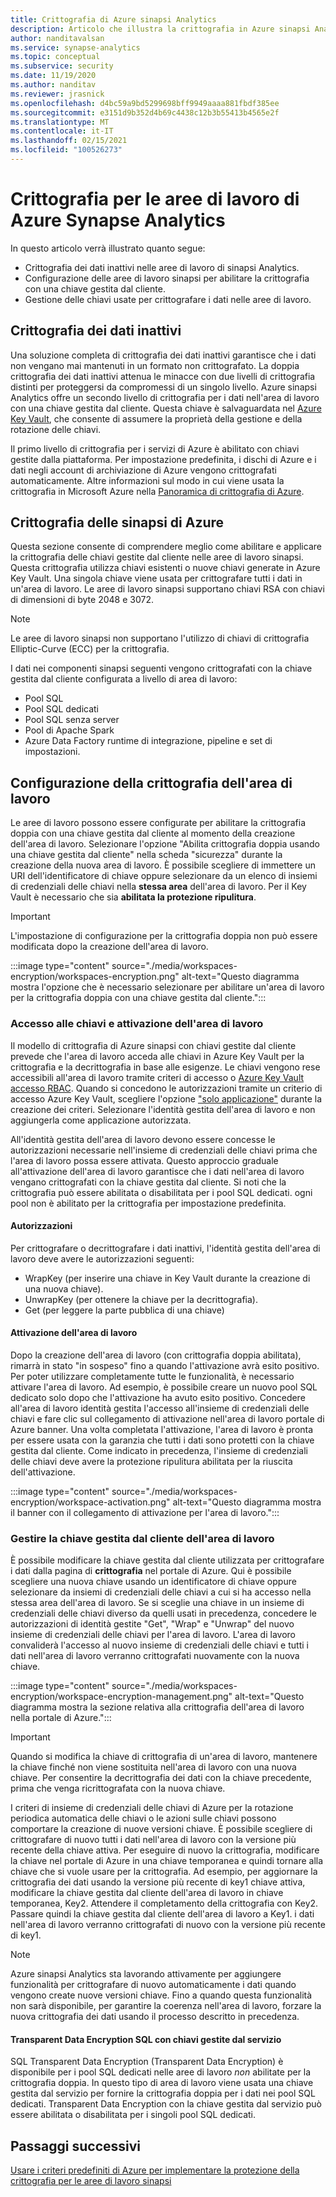 ```yaml
---
title: Crittografia di Azure sinapsi Analytics
description: Articolo che illustra la crittografia in Azure sinapsi Analytics
author: nanditavalsan
ms.service: synapse-analytics
ms.topic: conceptual
ms.subservice: security
ms.date: 11/19/2020
ms.author: nanditav
ms.reviewer: jrasnick
ms.openlocfilehash: d4bc59a9bd5299698bff9949aaaa881fbdf385ee
ms.sourcegitcommit: e3151d9b352d4b69c4438c12b3b55413b4565e2f
ms.translationtype: MT
ms.contentlocale: it-IT
ms.lasthandoff: 02/15/2021
ms.locfileid: "100526273"
---
```

# <a name="encryption-for-azure-synapse-analytics-workspaces"></a>Crittografia per le aree di lavoro di Azure Synapse Analytics

In questo articolo verrà illustrato quanto segue:
* Crittografia dei dati inattivi nelle aree di lavoro di sinapsi Analytics.
* Configurazione delle aree di lavoro sinapsi per abilitare la crittografia con una chiave gestita dal cliente.
* Gestione delle chiavi usate per crittografare i dati nelle aree di lavoro.

## <a name="encryption-of-data-at-rest"></a>Crittografia dei dati inattivi

Una soluzione completa di crittografia dei dati inattivi garantisce che i dati non vengano mai mantenuti in un formato non crittografato. La doppia crittografia dei dati inattivi attenua le minacce con due livelli di crittografia distinti per proteggersi da compromessi di un singolo livello. Azure sinapsi Analytics offre un secondo livello di crittografia per i dati nell'area di lavoro con una chiave gestita dal cliente. Questa chiave è salvaguardata nel [Azure Key Vault](../../key-vault/general/overview.md), che consente di assumere la proprietà della gestione e della rotazione delle chiavi.

Il primo livello di crittografia per i servizi di Azure è abilitato con chiavi gestite dalla piattaforma. Per impostazione predefinita, i dischi di Azure e i dati negli account di archiviazione di Azure vengono crittografati automaticamente. Altre informazioni sul modo in cui viene usata la crittografia in Microsoft Azure nella [Panoramica di crittografia di Azure](../../security/fundamentals/encryption-overview.md).

## <a name="azure-synapse-encryption"></a>Crittografia delle sinapsi di Azure

Questa sezione consente di comprendere meglio come abilitare e applicare la crittografia delle chiavi gestite dal cliente nelle aree di lavoro sinapsi. Questa crittografia utilizza chiavi esistenti o nuove chiavi generate in Azure Key Vault. Una singola chiave viene usata per crittografare tutti i dati in un'area di lavoro. Le aree di lavoro sinapsi supportano chiavi RSA con chiavi di dimensioni di byte 2048 e 3072.

> [!NOTE]
> Le aree di lavoro sinapsi non supportano l'utilizzo di chiavi di crittografia Elliptic-Curve (ECC) per la crittografia.

I dati nei componenti sinapsi seguenti vengono crittografati con la chiave gestita dal cliente configurata a livello di area di lavoro:
* Pool SQL
 * Pool SQL dedicati
 * Pool SQL senza server
* Pool di Apache Spark
* Azure Data Factory runtime di integrazione, pipeline e set di impostazioni.

## <a name="workspace-encryption-configuration"></a>Configurazione della crittografia dell'area di lavoro

Le aree di lavoro possono essere configurate per abilitare la crittografia doppia con una chiave gestita dal cliente al momento della creazione dell'area di lavoro. Selezionare l'opzione "Abilita crittografia doppia usando una chiave gestita dal cliente" nella scheda "sicurezza" durante la creazione della nuova area di lavoro. È possibile scegliere di immettere un URI dell'identificatore di chiave oppure selezionare da un elenco di insiemi di credenziali delle chiavi nella **stessa area** dell'area di lavoro. Per il Key Vault è necessario che sia **abilitata la protezione ripulitura**.

> [!IMPORTANT]
> L'impostazione di configurazione per la crittografia doppia non può essere modificata dopo la creazione dell'area di lavoro.

:::image type="content" source="./media/workspaces-encryption/workspaces-encryption.png" alt-text="Questo diagramma mostra l'opzione che è necessario selezionare per abilitare un'area di lavoro per la crittografia doppia con una chiave gestita dal cliente.":::

### <a name="key-access-and-workspace-activation"></a>Accesso alle chiavi e attivazione dell'area di lavoro

Il modello di crittografia di Azure sinapsi con chiavi gestite dal cliente prevede che l'area di lavoro acceda alle chiavi in Azure Key Vault per la crittografia e la decrittografia in base alle esigenze. Le chiavi vengono rese accessibili all'area di lavoro tramite criteri di accesso o [Azure Key Vault accesso RBAC](../../key-vault/general/rbac-guide.md). Quando si concedono le autorizzazioni tramite un criterio di accesso Azure Key Vault, scegliere l'opzione ["solo applicazione"](../../key-vault/general/secure-your-key-vault.md#key-vault-authentication-options) durante la creazione dei criteri. Selezionare l'identità gestita dell'area di lavoro e non aggiungerla come applicazione autorizzata.

 All'identità gestita dell'area di lavoro devono essere concesse le autorizzazioni necessarie nell'insieme di credenziali delle chiavi prima che l'area di lavoro possa essere attivata. Questo approccio graduale all'attivazione dell'area di lavoro garantisce che i dati nell'area di lavoro vengano crittografati con la chiave gestita dal cliente. Si noti che la crittografia può essere abilitata o disabilitata per i pool SQL dedicati. ogni pool non è abilitato per la crittografia per impostazione predefinita.

#### <a name="permissions"></a>Autorizzazioni

Per crittografare o decrittografare i dati inattivi, l'identità gestita dell'area di lavoro deve avere le autorizzazioni seguenti:
* WrapKey (per inserire una chiave in Key Vault durante la creazione di una nuova chiave).
* UnwrapKey (per ottenere la chiave per la decrittografia).
* Get (per leggere la parte pubblica di una chiave)

#### <a name="workspace-activation"></a>Attivazione dell'area di lavoro

Dopo la creazione dell'area di lavoro (con crittografia doppia abilitata), rimarrà in stato "in sospeso" fino a quando l'attivazione avrà esito positivo. Per poter utilizzare completamente tutte le funzionalità, è necessario attivare l'area di lavoro. Ad esempio, è possibile creare un nuovo pool SQL dedicato solo dopo che l'attivazione ha avuto esito positivo. Concedere all'area di lavoro identità gestita l'accesso all'insieme di credenziali delle chiavi e fare clic sul collegamento di attivazione nell'area di lavoro portale di Azure banner. Una volta completata l'attivazione, l'area di lavoro è pronta per essere usata con la garanzia che tutti i dati sono protetti con la chiave gestita dal cliente. Come indicato in precedenza, l'insieme di credenziali delle chiavi deve avere la protezione ripulitura abilitata per la riuscita dell'attivazione.

:::image type="content" source="./media/workspaces-encryption/workspace-activation.png" alt-text="Questo diagramma mostra il banner con il collegamento di attivazione per l'area di lavoro.":::


### <a name="manage-the-workspace-customer-managed-key"></a>Gestire la chiave gestita dal cliente dell'area di lavoro 

È possibile modificare la chiave gestita dal cliente utilizzata per crittografare i dati dalla pagina di **crittografia** nel portale di Azure. Qui è possibile scegliere una nuova chiave usando un identificatore di chiave oppure selezionare da insiemi di credenziali delle chiavi a cui si ha accesso nella stessa area dell'area di lavoro. Se si sceglie una chiave in un insieme di credenziali delle chiavi diverso da quelli usati in precedenza, concedere le autorizzazioni di identità gestite "Get", "Wrap" e "Unwrap" del nuovo insieme di credenziali delle chiavi per l'area di lavoro. L'area di lavoro convaliderà l'accesso al nuovo insieme di credenziali delle chiavi e tutti i dati nell'area di lavoro verranno crittografati nuovamente con la nuova chiave.

:::image type="content" source="./media/workspaces-encryption/workspace-encryption-management.png" alt-text="Questo diagramma mostra la sezione relativa alla crittografia dell'area di lavoro nella portale di Azure.":::

>[!IMPORTANT]
>Quando si modifica la chiave di crittografia di un'area di lavoro, mantenere la chiave finché non viene sostituita nell'area di lavoro con una nuova chiave. Per consentire la decrittografia dei dati con la chiave precedente, prima che venga ricrittografata con la nuova chiave.

I criteri di insieme di credenziali delle chiavi di Azure per la rotazione periodica automatica delle chiavi o le azioni sulle chiavi possono comportare la creazione di nuove versioni chiave. È possibile scegliere di crittografare di nuovo tutti i dati nell'area di lavoro con la versione più recente della chiave attiva. Per eseguire di nuovo la crittografia, modificare la chiave nel portale di Azure in una chiave temporanea e quindi tornare alla chiave che si vuole usare per la crittografia. Ad esempio, per aggiornare la crittografia dei dati usando la versione più recente di key1 chiave attiva, modificare la chiave gestita dal cliente dell'area di lavoro in chiave temporanea, Key2. Attendere il completamento della crittografia con Key2. Passare quindi la chiave gestita dal cliente dell'area di lavoro a Key1. i dati nell'area di lavoro verranno crittografati di nuovo con la versione più recente di key1.

> [!NOTE]
> Azure sinapsi Analytics sta lavorando attivamente per aggiungere funzionalità per crittografare di nuovo automaticamente i dati quando vengono create nuove versioni chiave. Fino a quando questa funzionalità non sarà disponibile, per garantire la coerenza nell'area di lavoro, forzare la nuova crittografia dei dati usando il processo descritto in precedenza.

#### <a name="sql-transparent-data-encryption-with-service-managed-keys"></a>Transparent Data Encryption SQL con chiavi gestite dal servizio

SQL Transparent Data Encryption (Transparent Data Encryption) è disponibile per i pool SQL dedicati nelle aree di lavoro *non* abilitate per la crittografia doppia. In questo tipo di area di lavoro viene usata una chiave gestita dal servizio per fornire la crittografia doppia per i dati nei pool SQL dedicati. Transparent Data Encryption con la chiave gestita dal servizio può essere abilitata o disabilitata per i singoli pool SQL dedicati.

## <a name="next-steps"></a>Passaggi successivi

[Usare i criteri predefiniti di Azure per implementare la protezione della crittografia per le aree di lavoro sinapsi](../policy-reference.md)

